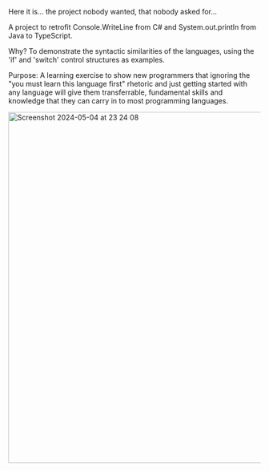 Here it is... the project nobody wanted, that nobody asked for...

A project to retrofit Console.WriteLine from C# and System.out.println from Java to TypeScript.

Why? To demonstrate the syntactic similarities of the languages, using the 'if' and 'switch' control structures as examples.

Purpose: A learning exercise to show new programmers that ignoring the "you must learn this language first" rhetoric and just getting started with 
any language will give them transferrable, fundamental skills and knowledge that they can carry in to most programming languages.

<img width="700" alt="Screenshot 2024-05-04 at 23 24 08" src="https://github.com/nat-is-alive/je-ne-regrette-rien/assets/26546450/af1f386b-e73d-4eb3-b6ad-8665ef4f5258">
